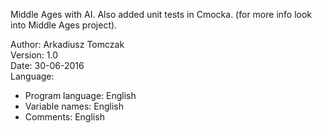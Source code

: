 Middle Ages with AI. Also added unit tests in Cmocka.
(for more info look into Middle Ages project).

Author: Arkadiusz Tomczak</br>
Version: 1.0</br>
Date: 30-06-2016</br>
Language:
 - Program language: English
 - Variable names: English
 - Comments: English
